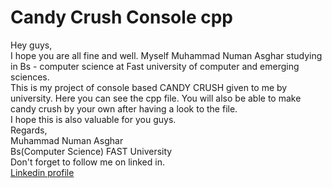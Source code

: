 # Candy Crush Console cpp

Hey guys,<br>
I hope you are all fine and well. Myself Muhammad Numan Asghar studying in Bs - computer science at Fast university of computer and emerging sciences.<br>
This is my project of console based CANDY CRUSH given to me by university. Here you can see the cpp file. You will also be able to make candy crush by your own after having a look to the file.<br>I hope this is also valuable for you guys.
<br>
Regards,<br>
Muhammad Numan Asghar<br>
Bs(Computer Science)
FAST University
<br>
Don't forget to follow me on linked in.
<br>
[Linkedin profile](www.linkedin.com/in/numan-asghar-79587628a)
